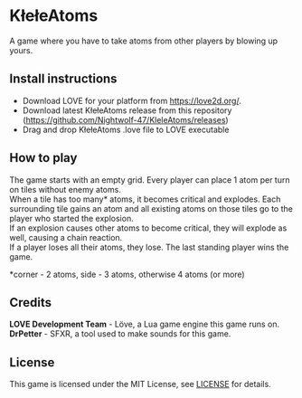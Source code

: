 # KłełeAtoms
A game where you have to take atoms from other players by blowing up yours.

## Install instructions
- Download LOVE for your platform from https://love2d.org/.
- Download latest KłełeAtoms release from this repository (https://github.com/Nightwolf-47/KleleAtoms/releases)
- Drag and drop KłełeAtoms .love file to LOVE executable

## How to play
The game starts with an empty grid. Every player can place 1 atom per turn on tiles without enemy atoms.  
When a tile has too many* atoms, it becomes critical and explodes. Each surrounding tile gains an atom and all existing atoms on those tiles go to the player who started the explosion.  
If an explosion causes other atoms to become critical, they will explode as well, causing a chain reaction.  
If a player loses all their atoms, they lose. The last standing player wins the game.  
  
\*corner - 2 atoms, side - 3 atoms, otherwise 4 atoms (or more)

## Credits  
**LOVE Development Team** - Löve, a Lua game engine this game runs on.  
**DrPetter** - SFXR, a tool used to make sounds for this game.  

## License
This game is licensed under the MIT License, see [LICENSE](https://github.com/Nightwolf-47/KleleAtoms/blob/main/LICENSE) for details.
